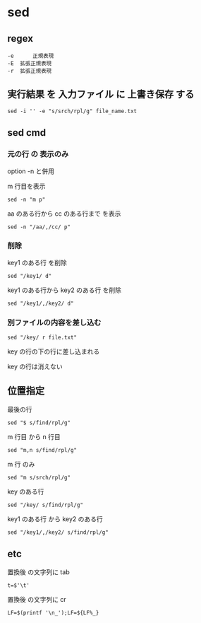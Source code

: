 
# sed


## regex

```
-e      正規表現
-E  拡張正規表現
-r  拡張正規表現
```

## 実行結果 を 入力ファイル に 上書き保存 する

```
sed -i '' -e "s/srch/rpl/g" file_name.txt
```


## sed cmd

### 元の行 の 表示のみ

option -n と併用


m 行目を表示

```
sed -n "m p"
```


aa のある行から cc のある行まで を表示

```
sed -n "/aa/,/cc/ p"
```


### 削除

key1 のある行 を削除

```
sed "/key1/ d"
```


key1 のある行から key2 のある行 を削除

```
sed "/key1/,/key2/ d"
```


### 別ファイルの内容を差し込む

```
sed "/key/ r file.txt"
```

key の行の下の行に差し込まれる

key の行は消えない



## 位置指定

最後の行

```
sed "$ s/find/rpl/g"
```


m 行目 から n 行目

```
sed "m,n s/find/rpl/g"
```


m 行 のみ

```
sed "m s/srch/rpl/g"
```


key のある行

```
sed "/key/ s/find/rpl/g"
```


key1 のある行 から key2 のある行

```
sed "/key1/,/key2/ s/find/rpl/g"
```


## etc

置換後 の文字列に tab

```
t=$'\t'
```


置換後 の文字列に cr

```
LF=$(printf '\n_');LF=${LF%_}
```



